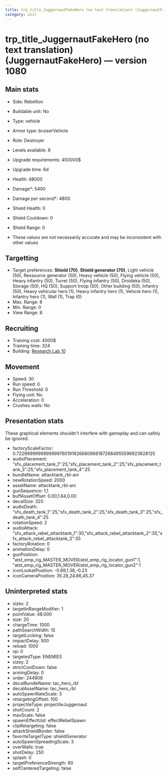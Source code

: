 ```yaml
---
title: trp_title_JuggernautFakeHero (no text translation) (JuggernautFakeHero)
category: unit
---
```


# trp_title_JuggernautFakeHero (no text translation) (JuggernautFakeHero) — version 1080

## Main stats

  * Side: Rebellion
  * Buildable unit: No
  * Type: vehicle
  * Armor type: bruiserVehicle
  * Role: Destroyer
  * Levels available: 8
  * Upgrade requirements: 450000$
  * Upgrade time: 6d
  * Health: 48000
  * Damage*: 5400
  * Damage per second*: 4800
  * Shield Health: 0
  * Shield Cooldown: 0
  * Shield Range: 0

* These values are not necessarily accurate and may be inconsistent with other values

## Targetting

  * Target preferences: **Shield (70)**, **Shield generator (70)**, Light vehicle (50), Ressource generator (50), Heavy vehicle (50), Flying vehicle (50), Heavy infantry (50), Turret (50), Flying infantry (50), Droideka (50), Storage (50), HQ (50), Support troop (50), Other building (50), Infantry (50), Heavy vehicular hero (1), Heavy infantry hero (1), Vehicle hero (1), Infantry hero (1), Wall (1), Trap (0)
  * Max. Range: 8
  * Min. Range: 0
  * View Range: 8

## Recruiting

  * Training cost: 4000$
  * Training time: 324
  * Building: [Research Lab 10](rebelOffenseLab.html)

## Movement

  * Speed: 30
  * Run speed: 0
  * Run Threshold: 0
  * Flying unit: No
  * Acceleration: 0
  * Crushes walls: No

## Presentation stats

These graphical elements shouldn't interfere with gameplay and can safely be ignored.

  * factoryScaleFactor: 0.72299999999999997601918266809661872684955596923828125
  * audioPlacement: "sfx_placement_tank_1":25,"sfx_placement_tank_2":25,"sfx_placement_tank_3":25,"sfx_placement_tank_4":25
  * bundleName: attacktank_rbl-ani
  * newRotationSpeed: 2000
  * assetName: attacktank_rbl-ani
  * gunSequence: 1,1
  * buffAssetOffset: 0.00,1.84,0.00
  * decalSize: 320
  * audioDeath: "sfx_death_tank_1":25,"sfx_death_tank_2":25,"sfx_death_tank_3":25,"sfx_death_tank_4":25
  * rotationSpeed: 2
  * audioAttack: "sfx_attack_rebel_attacktank_1":30,"sfx_attack_rebel_attacktank_2":35,"sfx_attack_rebel_attacktank_3":35
  * factoryRotation: 0
  * animationDelay: 0
  * gunPosition: "atst_emp_rig_MASTER_MOVER/atst_emp_rig_locator_gun1":1, "atst_emp_rig_MASTER_MOVER/atst_emp_rig_locator_gun2":1
  * iconLookatPosition: -0.89,1.38,-0.23
  * iconCameraPosition: 35.28,24.86,45.37

## Uninterpreted stats

  * sizex: 2
  * targetInRangeModifier: 1
  * pointValue: 48.000
  * size: 20
  * chargeTime: 1000
  * pathSearchWidth: 15
  * targetLocking: false
  * impactDelay: 500
  * reload: 1000
  * xp: 0
  * targetedType: ENEMIES
  * sizey: 2
  * strictCoolDown: false
  * armingDelay: 0
  * order: 244908
  * decalBundleName: tac_hero_rbl
  * decalAssetName: tac_hero_rbl
  * autoSpawnRateScale: 3
  * retargetingOffset: 100
  * projectileType: projectileJuggernaut
  * shotCount: 2
  * maxScale: false
  * spawnEffectUid: effectRebelSpawn
  * clipRetargeting: false
  * attackShieldBorder: false
  * favoriteTargetType: shieldGenerator
  * autoSpawnSpreadingScale: 3
  * overWalls: true
  * shotDelay: 250
  * splash: 0
  * targetPreferenceStrength: 90
  * selfCenteredTargeting: false

